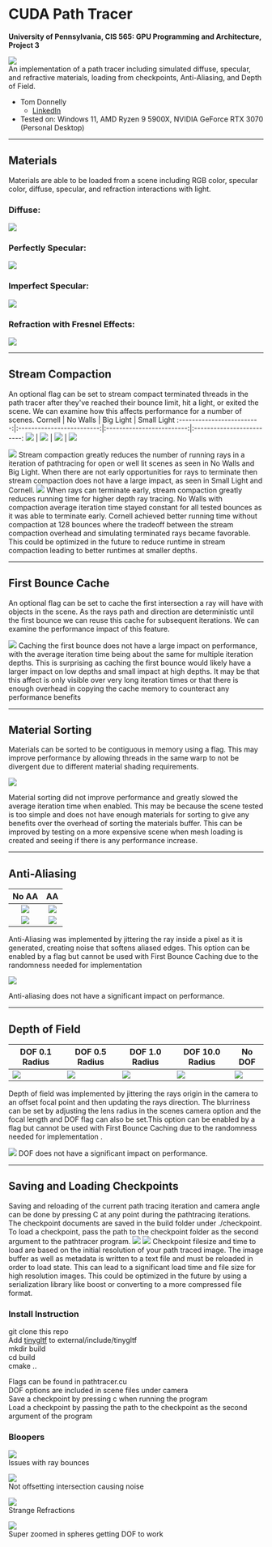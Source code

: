 CUDA Path Tracer
================

**University of Pennsylvania, CIS 565: GPU Programming and Architecture, Project 3**

![](img/cover.png)  
An implementation of a path tracer including simulated diffuse, specular, and refractive materials, loading from checkpoints, Anti-Aliasing, and Depth of Field.
* Tom Donnelly
  * [LinkedIn](https://www.linkedin.com/in/the-tom-donnelly/)
* Tested on: Windows 11, AMD Ryzen 9 5900X, NVIDIA GeForce RTX 3070 (Personal Desktop)

---
## Materials
Materials are able to be loaded from a scene including RGB color, specular color, diffuse, specular, and refraction interactions with light.

### Diffuse:  
![](img/diffuse.png)

### Perfectly Specular:  
![](img/reflect.png)

### Imperfect Specular:  
![](img/imperfect.png)

### Refraction with Fresnel Effects:  
![](img/refract.png)
 
---

## Stream Compaction
An optional flag can be set to stream compact terminated threads in the path tracer after they've reached their bounce limit, hit a light, or exited the scene. We can examine how this affects performance for a number of scenes. 
Cornell          |  No Walls | Big Light | Small Light
:-------------------------:|:-------------------------:|:-------------------------:|:-------------------------:
![](img/reflect.png)       |  ![](img/no_walls.png) | ![](img/big_light.png) | ![](img/small_light.png)

![](img/compaction_graph1.png)
Stream compaction greatly reduces the number of running rays in a iteration of pathtracing for open or well lit scenes as seen in No Walls and Big Light. When there are not early opportunities for rays to terminate then stream compaction does not have a large impact, as seen in Small Light and Cornell.
![](img/compaction_graph2.png)
When rays can terminate early, stream compaction greatly reduces running time for higher depth ray tracing. No Walls with compaction average iteration time stayed constant for all tested bounces as it was able to terminate early. Cornell achieved better running time without compaction at 128 bounces where the tradeoff between the stream compaction overhead and simulating terminated rays became favorable. This could be optimized in the future to reduce runtime in stream compaction leading to better runtimes at smaller depths. 

---
## First Bounce Cache
An optional flag can be set to cache the first intersection a ray will have with objects in the scene. As the rays path and direction are deterministic until the first bounce we can reuse this cache for subsequent iterations. We can examine the performance impact of this feature.

![](img/Cache_graph.png)
Caching the first bounce does not have a large impact on performance, with the average iteration time being about the same for multiple iteration depths. This is surprising as caching the first bounce would likely have a larger impact on low depths and small impact at high depths. It may be that this affect is only visible over very long iteration times or that there is enough overhead in copying the cache memory to counteract any performance benefits 

---
## Material Sorting
Materials can be sorted to be contiguous in memory using a flag. This may improve performance by allowing threads in the same warp to not be divergent due to different material shading requirements.    

![](img/material_graph.png)

Material sorting did not improve performance and greatly slowed the average iteration time when enabled. This may be because the scene tested is too simple and does not have enough materials for sorting to give any benefits over the overhead of sorting the materials buffer. This can be improved by testing on a more expensive scene when mesh loading is created and seeing if there is any performance increase.

---
## Anti-Aliasing  
| No AA  |  AA  |
|:-------------------------:|:-------------------------:|
|![](img/no_aa.png)   | ![](img/aa.png)  |
| ![](img/zoom_no_aa.png)  | ![](img/zoom_aa.png)  |

Anti-Aliasing was implemented by jittering the ray inside a pixel as it is generated, creating noise that softens aliased edges. This option can be enabled by a flag but cannot be used with First Bounce Caching due to the randomness needed for implementation 

![](img/aa_graph.png)

Anti-aliasing does not have a significant impact on performance. 

---
## Depth of Field


| DOF 0.1 Radius |  DOF 0.5 Radius  | DOF 1.0 Radius | DOF 10.0 Radius | No DOF |
|---	|---	|---	|---	|---	|
|![](img/dof_p1r.png)  | ![](img/dof_p5r.png)  |![](img/dof_1r.png) | ![](img/dof_10r.png)  |   ![](img/no_dof.png)  |

Depth of field was implemented by jittering the rays origin in the camera to an offset focal point and then updating the rays direction. The blurriness can be set by adjusting the lens radius in the scenes camera option and the focal length and DOF flag can also be set.This option can be enabled by a flag but cannot be used with First Bounce Caching due to the randomness needed for implementation .

![](img/dof_graph.png)
DOF does not have a significant impact on performance.

---
## Saving and Loading Checkpoints
Saving and reloading of the current path tracing iteration and camera angle can be done by pressing C at any point during the pathtracing iterations. The checkpoint documents are saved in the build folder under ./checkpoint. To load a checkpoint, pass the path to the checkpoint folder as the second argument to the pathtracer program.
![](img/checkpoint_graph1.png)
![](img/checkpoint_graph2.png)
Checkpoint filesize and time to load are based on the initial resolution of your path traced image. The image buffer as well as metadata is written to a text file and must be reloaded in order to load state. This can lead to a significant load time and file size for high resolution images. This could be optimized in the future by using a serialization library like boost or converting to a more compressed file format. 

### Install Instruction
git clone this repo  
Add [tinygltf](https://github.com/syoyo/tinygltf) to external/include/tinygltf  
mkdir build  
cd build  
cmake ..  

Flags can be found in pathtracer.cu  
DOF options are included in scene files under camera  
Save a checkpoint by pressing c when running the program  
Load a checkpoint by passing the path to the checkpoint as the second argument of the program  
### Bloopers
![](img/blooper_1.png)  
Issues with ray bounces  

![](img/blooper_2.png)  
Not offsetting intersection causing noise  

![](img/blooper_3.png)  
Strange Refractions  

![](img/blooper_4.png)  
Super zoomed in spheres getting DOF to work  

